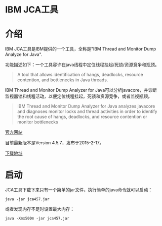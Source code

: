 IBM JCA工具
==========

# 介绍

IBM JCA工具是IBM提供的一个工具，全称是"IBM Thread and Monitor Dump Analyze for Java".

功能描述如下：一个工具容许在java线程中定位线程挂起/死锁/资源竞争和瓶颈。

> A tool that allows identification of hangs, deadlocks, resource contention, and bottlenecks in Java threads.

IBM Thread and Monitor Dump Analyzer for Java可以分析javacore，并诊断监视器锁和线程活动，以便定位线程挂起，死锁和资源竞争，或者监视瓶颈。

> IBM Thread and Monitor Dump Analyzer for Java analyzes javacore and diagnoses monitor locks and thread activities in order to identify the root cause of hangs, deadlocks, and resource contention or monitor bottlenecks

[官方网站](https://www.ibm.com/developerworks/community/groups/service/html/communityview?communityUuid=2245aa39-fa5c-4475-b891-14c205f7333c)

目前最新版本是Version 4.5.7，发布于2015-2-17。

[下载地址](ftp://public.dhe.ibm.com/software/websphere/appserv/support/tools/jca/jca457.jar)

# 启动

JCA工具下载下来只有一个简单的jar文件，执行简单的java命令就可以启动：

	java -jar jca457.jar

或者发现内存不足时设置最大内存：

	java -Xmx500m -jar jca457.jar





